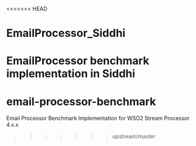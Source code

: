 <<<<<<< HEAD
# EmailProcessor_Siddhi
EmailProcessor benchmark implementation in Siddhi
=======
# email-processor-benchmark
Email Processor Benchmark Implementation for WSO2 Stream Processor 4.x.x
>>>>>>> upstream/master
